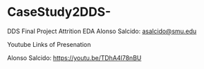 # CaseStudy2DDS-
DDS Final Project
Attrition EDA
Alonso Salcido: asalcido@smu.edu

Youtube Links of Presenation

Alonso Salcido: https://youtu.be/TDhA4l78nBU

